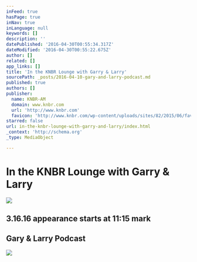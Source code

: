 ```yaml
---
inFeed: true
hasPage: true
inNav: true
inLanguage: null
keywords: []
description: ''
datePublished: '2016-04-30T00:55:34.317Z'
dateModified: '2016-04-30T00:55:22.675Z'
author: []
related: []
app_links: []
title: 'In the KNBR Lounge with Garry & Larry'
sourcePath: _posts/2016-04-10-gary-and-larry-podcast.md
published: true
authors: []
publisher:
  name: KNBR-AM
  domain: www.knbr.com
  url: 'http://www.knbr.com'
  favicon: 'http://www.knbr.com/wp-content/uploads/sites/82/2015/06/favicon.ico'
starred: false
url: in-the-knbr-lounge-with-garry-and-larry/index.html
_context: 'http://schema.org'
_type: MediaObject

---
```

# In the KNBR Lounge with Garry & Larry
![](https://the-grid-user-content.s3-us-west-2.amazonaws.com/c75c80ca-2024-4255-9f3a-aa6a7b74cc37.jpg)

## 3.16.16 appearance starts at 11:15 mark

<article style=""><h1>Gary &amp; Larry Podcast</h1><img src="https://s3-us-west-2.amazonaws.com/the-grid-img/p/ba3cce9a0dab8388199c08ed329a8e5ab6983acf.png" /></article>